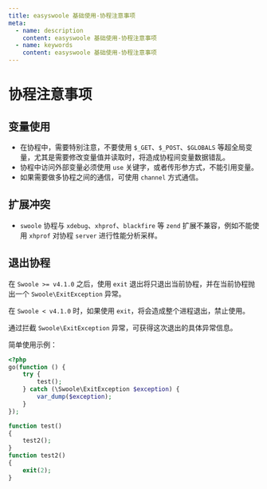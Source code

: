 ```yaml
---
title: easyswoole 基础使用-协程注意事项
meta:
  - name: description
    content: easyswoole 基础使用-协程注意事项
  - name: keywords
    content: easyswoole 基础使用-协程注意事项
---
```


# 协程注意事项

## 变量使用

- 在协程中，需要特别注意，不要使用 `$_GET`、`$_POST`、`$GLOBALS` 等超全局变量，尤其是需要修改变量值并读取时，将造成协程间变量数据错乱。  
- 协程中访问外部变量必须使用 `use` 关键字，或者传形参方式，不能引用变量。  
- 如果需要做多协程之间的通信，可使用 `channel` 方式通信。

## 扩展冲突

- `swoole` 协程与 `xdebug`、`xhprof`、`blackfire` 等 `zend` 扩展不兼容，例如不能使用 `xhprof` 对协程 `server` 进行性能分析采样。

## 退出协程

在 `Swoole >= v4.1.0` 之后，使用 `exit` 退出将只退出当前协程，并在当前协程抛出一个 `Swoole\ExitException` 异常。

在 `Swoole < v4.1.0` 时，如果使用 `exit`，将会造成整个进程退出，禁止使用。  

通过拦截 `Swoole\ExitException` 异常，可获得这次退出的具体异常信息。

简单使用示例：

```php
<?php
go(function () {
    try {
        test();
    } catch (\Swoole\ExitException $exception) {
        var_dump($exception);
    }
});

function test()
{
    test2();
}
function test2()
{
    exit(2);
}
```